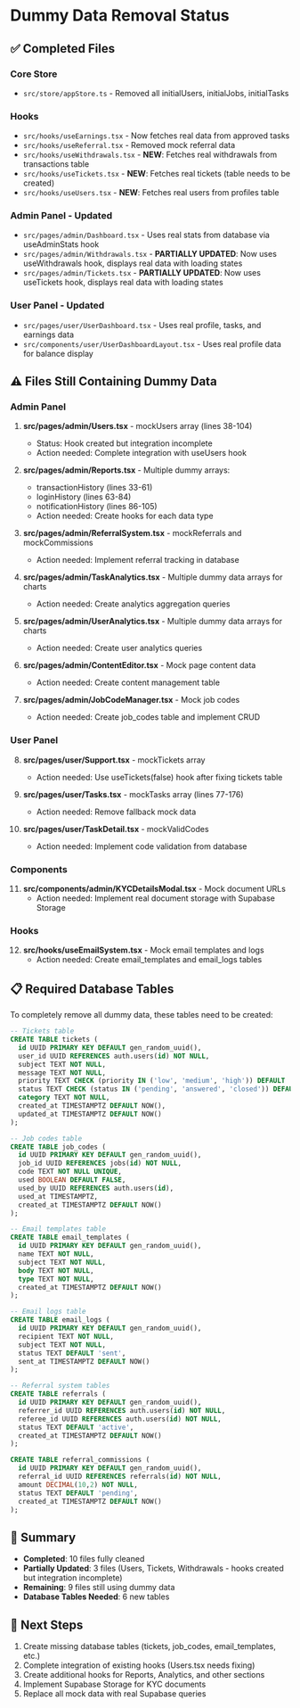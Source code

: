 # Dummy Data Removal Status

## ✅ Completed Files

### Core Store
- `src/store/appStore.ts` - Removed all initialUsers, initialJobs, initialTasks

### Hooks
- `src/hooks/useEarnings.tsx` - Now fetches real data from approved tasks
- `src/hooks/useReferral.tsx` - Removed mock referral data
- `src/hooks/useWithdrawals.tsx` - **NEW**: Fetches real withdrawals from transactions table
- `src/hooks/useTickets.tsx` - **NEW**: Fetches real tickets (table needs to be created)
- `src/hooks/useUsers.tsx` - **NEW**: Fetches real users from profiles table

### Admin Panel - Updated
- `src/pages/admin/Dashboard.tsx` - Uses real stats from database via useAdminStats hook
- `src/pages/admin/Withdrawals.tsx` - **PARTIALLY UPDATED**: Now uses useWithdrawals hook, displays real data with loading states
- `src/pages/admin/Tickets.tsx` - **PARTIALLY UPDATED**: Now uses useTickets hook, displays real data with loading states

### User Panel - Updated
- `src/pages/user/UserDashboard.tsx` - Uses real profile, tasks, and earnings data
- `src/components/user/UserDashboardLayout.tsx` - Uses real profile data for balance display

## ⚠️ Files Still Containing Dummy Data

### Admin Panel
1. **src/pages/admin/Users.tsx** - mockUsers array (lines 38-104)
   - Status: Hook created but integration incomplete
   - Action needed: Complete integration with useUsers hook

2. **src/pages/admin/Reports.tsx** - Multiple dummy arrays:
   - transactionHistory (lines 33-61)
   - loginHistory (lines 63-84)
   - notificationHistory (lines 86-105)
   - Action needed: Create hooks for each data type

3. **src/pages/admin/ReferralSystem.tsx** - mockReferrals and mockCommissions
   - Action needed: Implement referral tracking in database

4. **src/pages/admin/TaskAnalytics.tsx** - Multiple dummy data arrays for charts
   - Action needed: Create analytics aggregation queries

5. **src/pages/admin/UserAnalytics.tsx** - Multiple dummy data arrays for charts
   - Action needed: Create user analytics queries

6. **src/pages/admin/ContentEditor.tsx** - Mock page content data
   - Action needed: Create content management table

7. **src/pages/admin/JobCodeManager.tsx** - Mock job codes
   - Action needed: Create job_codes table and implement CRUD

### User Panel
8. **src/pages/user/Support.tsx** - mockTickets array
   - Action needed: Use useTickets(false) hook after fixing tickets table

9. **src/pages/user/Tasks.tsx** - mockTasks array (lines 77-176)
   - Action needed: Remove fallback mock data

10. **src/pages/user/TaskDetail.tsx** - mockValidCodes
    - Action needed: Implement code validation from database

### Components
11. **src/components/admin/KYCDetailsModal.tsx** - Mock document URLs
    - Action needed: Implement real document storage with Supabase Storage

### Hooks
12. **src/hooks/useEmailSystem.tsx** - Mock email templates and logs
    - Action needed: Create email_templates and email_logs tables

## 📋 Required Database Tables

To completely remove all dummy data, these tables need to be created:

```sql
-- Tickets table
CREATE TABLE tickets (
  id UUID PRIMARY KEY DEFAULT gen_random_uuid(),
  user_id UUID REFERENCES auth.users(id) NOT NULL,
  subject TEXT NOT NULL,
  message TEXT NOT NULL,
  priority TEXT CHECK (priority IN ('low', 'medium', 'high')) DEFAULT 'medium',
  status TEXT CHECK (status IN ('pending', 'answered', 'closed')) DEFAULT 'pending',
  category TEXT NOT NULL,
  created_at TIMESTAMPTZ DEFAULT NOW(),
  updated_at TIMESTAMPTZ DEFAULT NOW()
);

-- Job codes table
CREATE TABLE job_codes (
  id UUID PRIMARY KEY DEFAULT gen_random_uuid(),
  job_id UUID REFERENCES jobs(id) NOT NULL,
  code TEXT NOT NULL UNIQUE,
  used BOOLEAN DEFAULT FALSE,
  used_by UUID REFERENCES auth.users(id),
  used_at TIMESTAMPTZ,
  created_at TIMESTAMPTZ DEFAULT NOW()
);

-- Email templates table
CREATE TABLE email_templates (
  id UUID PRIMARY KEY DEFAULT gen_random_uuid(),
  name TEXT NOT NULL,
  subject TEXT NOT NULL,
  body TEXT NOT NULL,
  type TEXT NOT NULL,
  created_at TIMESTAMPTZ DEFAULT NOW()
);

-- Email logs table
CREATE TABLE email_logs (
  id UUID PRIMARY KEY DEFAULT gen_random_uuid(),
  recipient TEXT NOT NULL,
  subject TEXT NOT NULL,
  status TEXT DEFAULT 'sent',
  sent_at TIMESTAMPTZ DEFAULT NOW()
);

-- Referral system tables
CREATE TABLE referrals (
  id UUID PRIMARY KEY DEFAULT gen_random_uuid(),
  referrer_id UUID REFERENCES auth.users(id) NOT NULL,
  referee_id UUID REFERENCES auth.users(id) NOT NULL,
  status TEXT DEFAULT 'active',
  created_at TIMESTAMPTZ DEFAULT NOW()
);

CREATE TABLE referral_commissions (
  id UUID PRIMARY KEY DEFAULT gen_random_uuid(),
  referral_id UUID REFERENCES referrals(id) NOT NULL,
  amount DECIMAL(10,2) NOT NULL,
  status TEXT DEFAULT 'pending',
  created_at TIMESTAMPTZ DEFAULT NOW()
);
```

## 🎯 Summary

- **Completed**: 10 files fully cleaned
- **Partially Updated**: 3 files (Users, Tickets, Withdrawals - hooks created but integration incomplete)
- **Remaining**: 9 files still using dummy data
- **Database Tables Needed**: 6 new tables

## 🔧 Next Steps

1. Create missing database tables (tickets, job_codes, email_templates, etc.)
2. Complete integration of existing hooks (Users.tsx needs fixing)
3. Create additional hooks for Reports, Analytics, and other sections
4. Implement Supabase Storage for KYC documents
5. Replace all mock data with real Supabase queries
